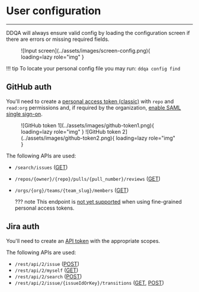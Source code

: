 # User configuration

-----

DDQA will always ensure valid config by loading the configuration screen if there are errors or missing required fields.

<figure markdown>
  ![Input screen](../assets/images/screen-config.png){ loading=lazy role="img" }
</figure>

!!! tip
    To locate your personal config file you may run: `ddqa config find`

## GitHub auth

You'll need to create a [personal access token (classic)](https://docs.github.com/en/authentication/keeping-your-account-and-data-secure/creating-a-personal-access-token#personal-access-tokens-classic) with `repo` and `read:org` permissions and, if required by the organization, [enable SAML single sign-on](https://docs.github.com/en/enterprise-cloud@latest/authentication/authenticating-with-saml-single-sign-on/authorizing-a-personal-access-token-for-use-with-saml-single-sign-on).

<figure markdown>
  ![GitHub token 1](../assets/images/github-token1.png){ loading=lazy role="img" }
  ![GitHub token 2](../assets/images/github-token2.png){ loading=lazy role="img" }
</figure>

The following APIs are used:

- `/search/issues` ([GET](https://docs.github.com/en/rest/search?apiVersion=2022-11-28#search-issues-and-pull-requests))
- `/repos/{owner}/{repo}/pulls/{pull_number}/reviews` ([GET](https://docs.github.com/en/rest/pulls/reviews?apiVersion=2022-11-28#list-reviews-for-a-pull-request))
- `/orgs/{org}/teams/{team_slug}/members` ([GET](https://docs.github.com/en/rest/teams/members?apiVersion=2022-11-28#list-team-members))

    ??? note
        This endpoint is [not yet supported](https://docs.github.com/en/rest/overview/endpoints-available-for-fine-grained-personal-access-tokens?apiVersion=2022-11-28) when using fine-grained personal access tokens.

## Jira auth

You'll need to create an [API token](https://support.atlassian.com/atlassian-account/docs/manage-api-tokens-for-your-atlassian-account/) with the appropriate scopes.

The following APIs are used:

- `/rest/api/2/issue` ([POST](https://developer.atlassian.com/cloud/jira/platform/rest/v2/api-group-issues/#api-rest-api-2-issue-post))
- `/rest/api/2/myself` ([GET](https://developer.atlassian.com/cloud/jira/platform/rest/v2/api-group-myself/#api-rest-api-2-myself-get))
- `/rest/api/2/search` ([POST](https://developer.atlassian.com/cloud/jira/platform/rest/v2/api-group-issue-search/#api-rest-api-2-search-post))
- `/rest/api/2/issue/{issueIdOrKey}/transitions` ([GET](https://developer.atlassian.com/cloud/jira/platform/rest/v2/api-group-issues/#api-rest-api-2-issue-issueidorkey-transitions-get), [POST](https://developer.atlassian.com/cloud/jira/platform/rest/v2/api-group-issues/#api-rest-api-2-issue-issueidorkey-transitions-post))
